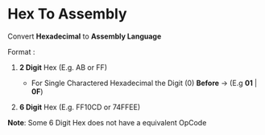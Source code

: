 # Hex To Assembly

Convert **Hexadecimal** to **Assembly Language**

Format : 

1. **2 Digit** Hex (E.g. AB or FF)

	- For Single Charactered Hexadecimal the Digit (0) **Before** -> (E.g **01** | **0F**)

2. **6 Digit** Hex (E.g. FF10CD or 74FFEE)

**Note**: Some 6 Digit Hex does not have a equivalent OpCode
